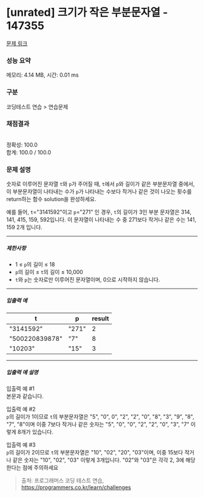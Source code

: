 # [unrated] 크기가 작은 부분문자열 - 147355 

[문제 링크](https://school.programmers.co.kr/learn/courses/30/lessons/147355?language=cpp) 

### 성능 요약

메모리: 4.14 MB, 시간: 0.01 ms

### 구분

코딩테스트 연습 > 연습문제

### 채점결과

<br/>정확성: 100.0<br/>합계: 100.0 / 100.0

### 문제 설명

<p>숫자로 이루어진 문자열 <code>t</code>와 <code>p</code>가 주어질 때, <code>t</code>에서 <code>p</code>와 길이가 같은 부분문자열 중에서, 이 부분문자열이 나타내는 수가 <code>p</code>가 나타내는 수보다 작거나 같은 것이 나오는 횟수를 return하는 함수 solution을 완성하세요.</p>

<p>예를 들어, <code>t</code>="3141592"이고 <code>p</code>="271" 인 경우, <code>t</code>의 길이가 3인 부분 문자열은 314, 141, 415, 159, 592입니다. 이 문자열이 나타내는 수 중 271보다 작거나 같은 수는 141, 159 2개 입니다.</p>

<hr>

<h5>제한사항</h5>

<ul>
<li>1 ≤ <code>p</code>의 길이 ≤ 18</li>
<li><code>p</code>의 길이 ≤ <code>t</code>의 길이 ≤ 10,000</li>
<li><code>t</code>와 <code>p</code>는 숫자로만 이루어진 문자열이며, 0으로 시작하지 않습니다.</li>
</ul>

<hr>

<h5>입출력 예</h5>
<table class="table">
        <thead><tr>
<th>t</th>
<th>p</th>
<th>result</th>
</tr>
</thead>
        <tbody><tr>
<td>"3141592"</td>
<td>"271"</td>
<td>2</td>
</tr>
<tr>
<td>"500220839878"</td>
<td>"7"</td>
<td>8</td>
</tr>
<tr>
<td>"10203"</td>
<td>"15"</td>
<td>3</td>
</tr>
</tbody>
      </table>
<hr>

<h5>입출력 예 설명</h5>

<p>입출력 예 #1<br>
본문과 같습니다.</p>

<p>입출력 예 #2<br>
<code>p</code>의 길이가 1이므로 <code>t</code>의 부분문자열은 "5", "0", 0", "2", "2", "0", "8", "3", "9", "8", "7", "8"이며 이중 7보다 작거나 같은 숫자는 "5", "0", "0", "2", "2", "0", "3", "7" 이렇게 8개가 있습니다.</p>

<p>입출력 예 #3<br>
<code>p</code>의 길이가 2이므로 <code>t</code>의 부분문자열은 "10", "02", "20", "03"이며, 이중 15보다 작거나 같은 숫자는 "10", "02", "03" 이렇게 3개입니다. "02"와 "03"은 각각 2, 3에 해당한다는 점에 주의하세요</p>


> 출처: 프로그래머스 코딩 테스트 연습, https://programmers.co.kr/learn/challenges